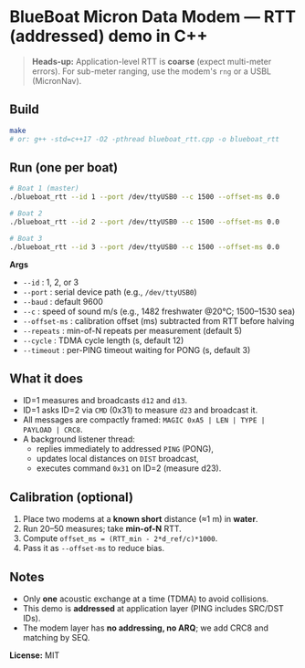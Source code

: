 # BlueBoat Micron Data Modem — RTT (addressed) demo in C++

> **Heads-up:** Application-level RTT is **coarse** (expect multi-meter errors). For sub-meter ranging, use the modem's `rng` or a USBL (MicronNav).

## Build
```bash
make
# or: g++ -std=c++17 -O2 -pthread blueboat_rtt.cpp -o blueboat_rtt
```

## Run (one per boat)
```bash
# Boat 1 (master)
./blueboat_rtt --id 1 --port /dev/ttyUSB0 --c 1500 --offset-ms 0.0

# Boat 2
./blueboat_rtt --id 2 --port /dev/ttyUSB0 --c 1500 --offset-ms 0.0

# Boat 3
./blueboat_rtt --id 3 --port /dev/ttyUSB0 --c 1500 --offset-ms 0.0
```

**Args**
- `--id`        : 1, 2, or 3
- `--port`      : serial device path (e.g., `/dev/ttyUSB0`)
- `--baud`      : default 9600
- `--c`         : speed of sound m/s (e.g., 1482 freshwater @20°C; 1500–1530 sea)
- `--offset-ms` : calibration offset (ms) subtracted from RTT before halving
- `--repeats`   : min-of-N repeats per measurement (default 5)
- `--cycle`     : TDMA cycle length (s, default 12)
- `--timeout`   : per-PING timeout waiting for PONG (s, default 3)

## What it does
- ID=1 measures and broadcasts `d12` and `d13`.
- ID=1 asks ID=2 via `CMD` (0x31) to measure `d23` and broadcast it.
- All messages are compactly framed: `MAGIC 0xA5 | LEN | TYPE | PAYLOAD | CRC8`.
- A background listener thread:
  - replies immediately to addressed `PING` (PONG),
  - updates local distances on `DIST` broadcast,
  - executes command `0x31` on ID=2 (measure d23).

## Calibration (optional)
1. Place two modems at a **known short** distance (≈1 m) in **water**.
2. Run 20–50 measures; take **min-of-N** RTT.
3. Compute `offset_ms = (RTT_min - 2*d_ref/c)*1000`.
4. Pass it as `--offset-ms` to reduce bias.

## Notes
- Only **one** acoustic exchange at a time (TDMA) to avoid collisions.
- This demo is **addressed** at application layer (PING includes SRC/DST IDs).
- The modem layer has **no addressing, no ARQ**; we add CRC8 and matching by SEQ.

**License:** MIT
